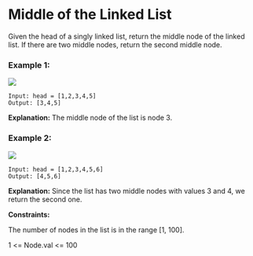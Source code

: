 # Middle of the Linked List

Given the head of a singly linked list, return the middle node of the linked list.
If there are two middle nodes, return the second middle node.
 

### Example 1:
![](https://assets.leetcode.com/uploads/2021/07/23/lc-midlist1.jpg)
```
Input: head = [1,2,3,4,5]
Output: [3,4,5]
```
**Explanation:** The middle node of the list is node 3.

### Example 2:
![](https://assets.leetcode.com/uploads/2021/07/23/lc-midlist2.jpg)
```
Input: head = [1,2,3,4,5,6]
Output: [4,5,6]
```
**Explanation:** Since the list has two middle nodes with values 3 and 4, we return the second one.
 

**Constraints:**

The number of nodes in the list is in the range [1, 100].

1 <= Node.val <= 100
